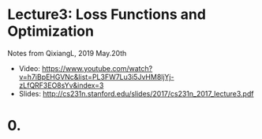 # Lecture3: Loss Functions and Optimization

Notes from QixiangL, 2019 May.20th
* Video: https://www.youtube.com/watch?v=h7iBpEHGVNc&list=PL3FW7Lu3i5JvHM8ljYj-zLfQRF3EO8sYv&index=3
* Slides: http://cs231n.stanford.edu/slides/2017/cs231n_2017_lecture3.pdf

# 0. 
